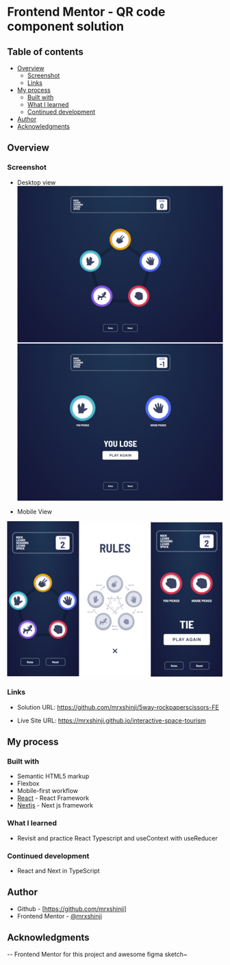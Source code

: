 # Frontend Mentor - QR code component solution

## Table of contents

- [Overview](#overview)
  - [Screenshot](#screenshot)
  - [Links](#links)
- [My process](#my-process)
  - [Built with](#built-with)
  - [What I learned](#what-i-learned)
  - [Continued development](#continued-development)
- [Author](#author)
- [Acknowledgments](#acknowledgments)

## Overview

### Screenshot

- Desktop view
  ![](./public/for_readme/desktop.png)
  ![](./public/for_readme/desktop2.png)

- Mobile View

![](./public/for_readme/mobile.png)

### Links

- Solution URL: https://github.com/mrxshinji/5way-rockpaperscissors-FE

- Live Site URL: https://mrxshinji.github.io/interactive-space-tourism

## My process

### Built with

- Semantic HTML5 markup
- Flexbox
- Mobile-first workflow
- [React](https://reactjs.org/) - React Framework 
- [Nextjs](https://nextjs.org/) - Next js framework

### What I learned

- Revisit and practice React Typescript and useContext with useReducer

### Continued development

- React and Next in TypeScript

## Author

- Github - [https://github.com/mrxshinji]
- Frontend Mentor - [@mrxshinji](https://www.frontendmentor.io/profile/mrxshinji)

## Acknowledgments

-- Frontend Mentor for this project and awesome figma sketch~
